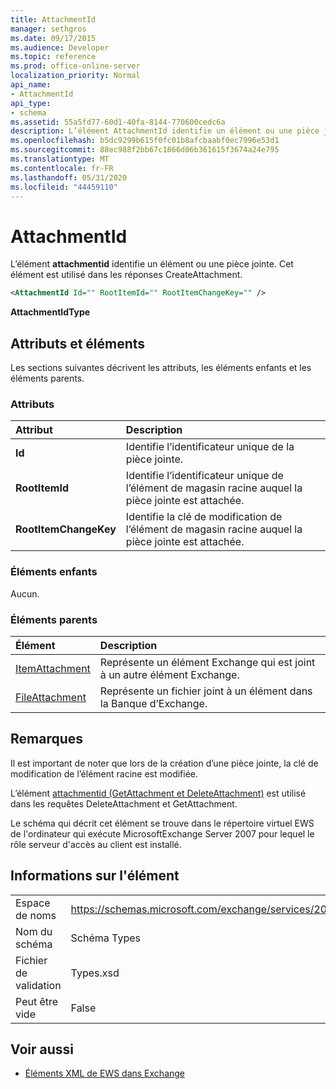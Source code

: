 ```yaml
---
title: AttachmentId
manager: sethgros
ms.date: 09/17/2015
ms.audience: Developer
ms.topic: reference
ms.prod: office-online-server
localization_priority: Normal
api_name:
- AttachmentId
api_type:
- schema
ms.assetid: 55a5fd77-60d1-40fa-8144-770600cedc6a
description: L’élément AttachmentId identifie un élément ou une pièce jointe. Cet élément est utilisé dans les réponses CreateAttachment.
ms.openlocfilehash: b5dc9299b615f0fc01b8afcbaabf0ec7996e53d1
ms.sourcegitcommit: 88ec988f2bb67c1866d06b361615f3674a24e795
ms.translationtype: MT
ms.contentlocale: fr-FR
ms.lasthandoff: 05/31/2020
ms.locfileid: "44459110"
---
```

# <a name="attachmentid"></a>AttachmentId

L’élément **attachmentid** identifie un élément ou une pièce jointe. Cet élément est utilisé dans les réponses CreateAttachment. 
  
```xml
<AttachmentId Id="" RootItemId="" RootItemChangeKey="" />
```

 **AttachmentIdType**
## <a name="attributes-and-elements"></a>Attributs et éléments

Les sections suivantes décrivent les attributs, les éléments enfants et les éléments parents.
  
### <a name="attributes"></a>Attributs

|**Attribut**|**Description**|
|:-----|:-----|
|**Id** <br/> |Identifie l’identificateur unique de la pièce jointe.  <br/> |
|**RootItemId** <br/> |Identifie l’identificateur unique de l’élément de magasin racine auquel la pièce jointe est attachée.  <br/> |
|**RootItemChangeKey** <br/> |Identifie la clé de modification de l’élément de magasin racine auquel la pièce jointe est attachée.  <br/> |
   
### <a name="child-elements"></a>Éléments enfants

Aucun.
  
### <a name="parent-elements"></a>Éléments parents

|**Élément**|**Description**|
|:-----|:-----|
|[ItemAttachment](itemattachment.md) <br/> |Représente un élément Exchange qui est joint à un autre élément Exchange.  <br/> |
|[FileAttachment](fileattachment.md) <br/> |Représente un fichier joint à un élément dans la Banque d’Exchange.  <br/> |
   
## <a name="remarks"></a>Remarques

Il est important de noter que lors de la création d’une pièce jointe, la clé de modification de l’élément racine est modifiée.
  
L’élément [attachmentid (GetAttachment et DeleteAttachment)](attachmentid-getattachment-and-deleteattachment.md) est utilisé dans les requêtes DeleteAttachment et GetAttachment. 
  
Le schéma qui décrit cet élément se trouve dans le répertoire virtuel EWS de l'ordinateur qui exécute MicrosoftExchange Server 2007 pour lequel le rôle serveur d'accès au client est installé.
  
## <a name="element-information"></a>Informations sur l'élément

|||
|:-----|:-----|
|Espace de noms  <br/> |https://schemas.microsoft.com/exchange/services/2006/types  <br/> |
|Nom du schéma  <br/> |Schéma Types  <br/> |
|Fichier de validation  <br/> |Types.xsd  <br/> |
|Peut être vide  <br/> |False  <br/> |
   
## <a name="see-also"></a>Voir aussi

- [Éléments XML de EWS dans Exchange](ews-xml-elements-in-exchange.md)

